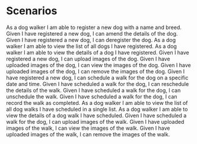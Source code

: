 # Scenarios

As a dog walker I am able to register a new dog with a name and breed.
Given I have registered a new dog, I can amend the details of the dog.
Given I have registered a new dog, I can deregister the dog.
As a dog walker I am able to view the list of all dogs I have registered.
As a dog walker I am able to view the details of a dog I have registered.
Given I have registered a new dog, I can upload images of the dog.
Given I have uploaded images of the dog, I can view the images of the dog.
Given I have uploaded images of the dog, I can remove the images of the dog.
Given I have registered a new dog, I can schedule a walk for the dog on a specific date and time.
Given I have scheduled a walk for the dog, I can reschedule the details of the walk.
Given I have scheduled a walk for the dog, I can unschedule the walk.
Given I have scheduled a walk for the dog, I can record the walk as completed.
As a dog walker I am able to view the list of all dog walks I have scheduled in a single list.
As a dog walker I am able to view the details of a dog walk I have scheduled.
Given I have scheduled a walk for the dog, I can upload images of the walk.
Given I have uploaded images of the walk, I can view the images of the walk.
Given I have uploaded images of the walk, I can remove the images of the walk.
